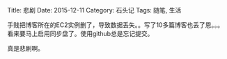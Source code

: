 Title: 悲剧
Date: 2015-12-11
Category: 石头记
Tags: 随笔, 生活

手贱把博客所在的EC2实例删了，导致数据丢失。。写了10多篇博客也丢了恩。。。看来要马上启用同步盘了。使用github总是忘记提交。

真是悲剧啊。
